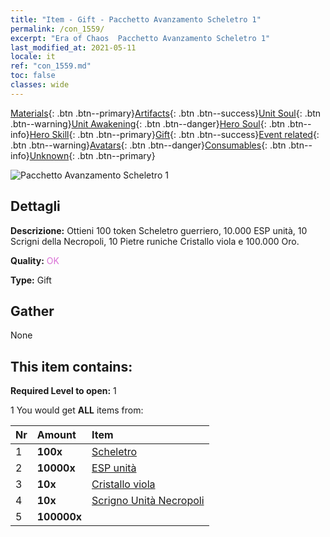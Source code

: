 ```yaml
---
title: "Item - Gift - Pacchetto Avanzamento Scheletro 1"
permalink: /con_1559/
excerpt: "Era of Chaos  Pacchetto Avanzamento Scheletro 1"
last_modified_at: 2021-05-11
locale: it
ref: "con_1559.md"
toc: false
classes: wide
---
```

 [Materials](/ItemsIT/){: .btn .btn--primary}[Artifacts](/ItemsIT/Artifacts/){: .btn .btn--success}[Unit Soul](/ItemsIT/UnitSoul/){: .btn .btn--warning}[Unit Awakening](/ItemsIT/UnitAwakening/){: .btn .btn--danger}[Hero Soul](/ItemsIT/HeroSoul/){: .btn .btn--info}[Hero Skill](/ItemsIT/HeroSkill/){: .btn .btn--primary}[Gift](/ItemsIT/Gift/){: .btn .btn--success}[Event related](/ItemsIT/Events/){: .btn .btn--warning}[Avatars](/ItemsIT/Avatars/){: .btn .btn--danger}[Consumables](/ItemsIT/Consumables/){: .btn .btn--info}[Unknown](/ItemsIT/Unknown/){: .btn .btn--primary}

 ![Pacchetto Avanzamento Scheletro 1](/images/t/i_907173.png)

## Dettagli
 **Descrizione:** Ottieni 100 token Scheletro guerriero, 10.000 ESP unità, 10 Scrigni della Necropoli, 10 Pietre runiche Cristallo viola e 100.000 Oro.

 **Quality:** <span style="color: #DA70D6">OK</span>

 **Type:** Gift

## Gather

  None

## This item contains:

 **Required Level to open:** 1

 1 You would get **ALL** items  from:

  | Nr | Amount |     Item    |
  |:---|:-------|:------------|
  | 1 |  **100x** | [Scheletro](/ItemsIT/unt_208/) |  | 
  | 2 |  **10000x** | [ESP unità](/ItemsIT/con_902/) |  | 
  | 3 |  **10x** | [Cristallo viola](/ItemsIT/con_720/) |  | 
  | 4 |  **10x** | [Scrigno Unità Necropoli](/ItemsIT/con_1271/) |  | 
  | 5 |  **100000x** | <i class="fas fa-coins"/> |  | 
